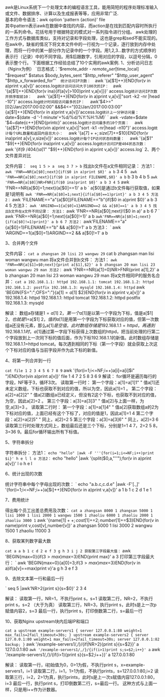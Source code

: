 awk是Linux系统下一个处理文本的编程语言工具，能用简短的程序处理标准输入或文件、数据排序、计算以及生成报表等等，应用非常广泛.  
基本的命令语法：awk option 'pattern {action}' file  
其中pattern表示awk在数据中查找的内容，而action是在找到匹配内容时所执行的一系列命令。花括号用于根据特定的模式对一系列指令进行分组。
awk处理的工作方式与数据库类似，支持对记录和字段处理，这也是grep和sed不能实现的。
在awk中，缺省的情况下将文本文件中的一行视为一个记录，逐行放到内存中处理，而将一行中的某一部分作为记录中的一个字段。用1,2,3...数字的方式顺序的表示行（记录）中的不同字段。用$后跟数字，引用对应的字段，以逗号分隔，0表示整个行。  
下面根据工作经验总结了10个实用的awk案例.  
1、分析访问日志（Nginx为例）  
`日志格式：'$remote_addr - $remote_user [$time_local] "$request" $status $body_bytes_sent "$http_referer" "$http_user_agent" "$http_x_forwarded_for"'`  
统计访问IP次数：  
`awk '{a[$1]++}END{for(v in a)print v,a[v]}' access.log`
统计访问访问大于100次的IP：  
`awk '{a[$1]++}END{for(v ina){if(a[v]>100)print v,a[v]}}' access.log`
统计访问IP次数并排序取前10：  
` awk '{a[$1]++}END{for(v in a)print v,a[v]|"sort -k2 -nr |head -10"}' access.log`
统计时间段访问最多的IP：  
` awk'$4>="[02/Jan/2017:00:02:00" &&$4<="[02/Jan/2017:00:03:00"{a[$1]++}END{for(v in a)print v,a[v]}'access.log`
统计上一分钟访问量：  
` date=$(date -d '-1 minute'+%d/%d/%Y:%H:%M)`
` awk -vdate=$date '$4~date{c++}END{printc}' access.log`
统计访问最多的10个页面：  
` awk '{a[$7]++}END{for(vin a)print v,a[v]|"sort -k1 -nr|head -n10"}' access.log`
统计每个URL数量和返回内容总大小：  
` awk '{a[$7]++;size[$7]+=$10}END{for(v ina)print a[v],v,size[v]}' access.log`
统计每个IP访问状态码数量：  
` awk '{a[$1" "$9]++}END{for(v ina)print v,a[v]}' access.log`
统计访问IP是404状态次数：  
` awk '{if($9~/404/)a[$1" "$9]++}END{for(i in a)print v,a[v]}' access.log`
2、两个文件差异对比

文件内容：
` seq 1 5 > a`
` seq 3 7 > b`
找出b文件在a文件相同记录：
方法1：
` awk 'FNR==NR{a[$0];next}{if($0 in a)print $0}' a b`
3
4
5
` awk 'FNR==NR{a[$0];next}{if($0 in a)print FILENAME,$0}' a b`
b 3
b 4
b 5
` awk 'FNR==NR{a[$0]}NR>FNR{if($0 ina)print $0}' a b
3
4
5
` awk 'FNR==NR{a[$0]=1;next}(a[$0]==1)' a b  ` a[$0]是通过b文件每行获取值，如果是1说明有
` awk 'FNR==NR{a[$0]=1;next}{if(a[$0]==1)print}' a b
3
4
5
方法2：
` awk 'FILENAME=="a"{a[$0]}FILENAME=="b"{if($0 in a)print $0}' a b
3
4
5
方法3：
` awk 'ARGIND==1{a[$0]=1}ARGIND==2 && a[$0]==1' a b
3
4
5
找出b文件在a文件不同记录：
方法1：
` awk 'FNR==NR{a[$0];next}!($0 in a)' a b
6
7
` awk 'FNR==NR{a[$0]=1;next}(a[$0]!=1)' a b
` awk'FNR==NR{a[$0]=1;next}{if(a[$0]!=1)print}' a b
6
7
方法2：
` awk'FILENAME=="a"{a[$0]=1}FILENAME=="b" && a[$0]!=1' a b
方法3：
` awk 'ARGIND==1{a[$0]=1}ARGIND==2 && a[$0]!=1' a b

3、合并两个文件

文件内容：
` cat a
zhangsan 20
lisi 23
wangwu 29
` cat b
zhangsan man
lisi woman
wangwu man
将a文件合并到b文件：
方法1：
` awk 'FNR==NR{a[$1]=$0;next}{print a[$1],$2}' a b
zhangsan 20 man
lisi 23 woman
wangwu 29 man
方法2：
` awk 'FNR==NR{a[$1]=$0}NR>FNR{print a[$1],$2}' a b
zhangsan 20 man
lisi 23 woman
wangwu 29 man
将a文件相同IP的服务名合并：
` cat a
192.168.1.1: httpd
192.168.1.1: tomcat
192.168.1.2: httpd
192.168.1.2: postfix
192.168.1.3: mysqld
192.168.1.4: httpd
` awk 'BEGIN{FS=":";OFS=":"}{a[$1]=a[$1] $2}END{for(v in a)print v,a[v]}' a
192.168.1.4: httpd
192.168.1.1: httpd tomcat
192.168.1.2: httpd postfix
192.168.1.3: mysqld

解读：
数组a存储是$1=a[$1] $2，第一个a[$1]是以第一个字段为下标，值是a[$1] $2，也就是$1=a[$1] $2，值的a[$1]是用第一个字段为下标获取对应的值，但第一次数组a还没有元素，那么a[$1]是空值，此时数组存储是192.168.1.1=httpd，再遇到192.168.1.1时，a[$1]通过第一字段下标获得上次数组的httpd，把当前处理的行第二个字段放到上一次同下标的值后面，作为下标192.168.1.1的新值。此时数组存储是192.168.1.1=httpd tomcat。每次遇到相同的下标（第一个字段）就会获取上次这个下标对应的值与当前字段并作为此下标的新值。

4、将第一列合并到一行


` cat file
1 2 3
4 5 6
7 8 9
` awk '{for(i=1;i<=NF;i++)a[i]=a[i]$i" "}END{for(vin a)print a[v]}' file
1 4 7
2 5 8
3 6 9
解读：
for循环是遍历每行的字段，NF等于3，循环3次。
读取第一行时：
第一个字段：a[1]=a[1]1" "  值a[1]还未定义数组，下标也获取不到对应的值，所以为空，因此a[1]=1 。
第二个字段：a[2]=a[2]2" "  值a[2]数组a已经定义，但没有2这个下标，也获取不到对应的值，为空，因此a[2]=2 。
第三个字段：a[3]=a[3]3" "  值a[2]与上面一样，为空,a[3]=3 。
读取第二行时：
第一个字段：a[1]=a[1]4" "  值a[2]获取数组a的2为下标对应的值，上面已经有这个下标了，对应的值是1，因此a[1]=1 4
第二个字段：a[2]=a[2]5" "  同上，a[2]=2 5
第三个字段：a[3]=a[3]6" "  同上，a[2]=3 6
读取第三行时处理方式同上，数组最后还是三个下标，分别是1=1 4 7，2=2 5 8，3=36 9。最后for循环输出所有下标值。

5、字符串拆分

字符串拆分：
方法1：
` echo "hello" |awk -F '''{for(i=1;i<=NF;i++)print $i}'
h
e
l
l
o
方法2：
` echo "hello" |awk '{split($0,a,"''");for(v in a)print a[v]}'
l
o
h
e
l

6、统计出现的次数

统计字符串中每个字母出现的次数：
` echo "a.b.c,c.d.e" |awk -F'[.,]' '{for(i=1;i<=NF;i++)a[$i]++}END{for(v in a)print v,a[v]}'
a 1
b 1
c 2
d 1
e 1

7、费用统计

得出每个员工出差总费用及次数：
` cat a
zhangsan 8000 1
zhangsan 5000 1
lisi 1000 1
lisi 2000 1
wangwu 1500 1
zhaoliu 6000 1
zhaoliu 2000 1
zhaoliu 3000 1
` awk '{name[$1]++;cost[$1]+=$2;number[$1]+=$3}END{for(v in name)print v,cost[v],number[v]}' a
zhangsan 5000 1
lisi 3000 2
wangwu 1500 1
zhaoliu 11000 3

8、获取某列数字最大数


` cat a
a b 1
c d 2
e f 3
g h 3
i j 2
获取第三字段最大值：
` awk 'BEGIN{max=0}{if($3>max)max=$3}END{print max}' a
3
打印第三字段最大行：
` awk 'BEGIN{max=0}{a[$0]=$3;if($3>max)max=$3}END{for(v in a)if(a[v]==max)print v}'a
g h 3
e f 3

9、去除文本第一行和最后一行

` seq 5 |awk'NR>2{print s}{s=$0}'
2
3
4

解读：
读取第一行，NR=1，不执行print s，s=1
读取第二行，NR=2，不执行print s，s=2 （大于为真）
读取第三行，NR=3，执行print s，此时s是上一次p赋值内容2，s=3
最后一行，执行print s，打印倒数第二行，s=最后一行

10、获取Nginx upstream块内后端IP和端口


` cat a
upstream example-servers1 {
   server 127.0.0.1:80 weight=1 max_fails=2fail_timeout=30s;
}
upstream example-servers2 {
   server 127.0.0.1:80 weight=1 max_fails=2fail_timeout=30s;
   server 127.0.0.1:82 backup;
}
` awk '/example-servers1/,/}/{if(NR>2){print s}{s=$2}}' a
127.0.0.1:80
` awk '/example-servers1/,/}/{if(i>1)print s;s=$2;i++}' a
` awk '/example-servers1/,/}/{if(i>1){print s}{s=$2;i++}}' a
127.0.0.1:80

解读：
读取第一行，i初始值为0，0>1为假，不执行print s，x=example-servers1，i=1
读取第二行，i=1，1>1为假，不执行prints，s=127.0.0.1:80,i=2
读取第三行，i=2，2>1为真，执行prints，此时s是上一次s赋值内容127.0.0.1:80，i=3
最后一行，执行print s，打印倒数第二行，s=最后一行。
这种方式与上面一样，只是用i++作为计数器。